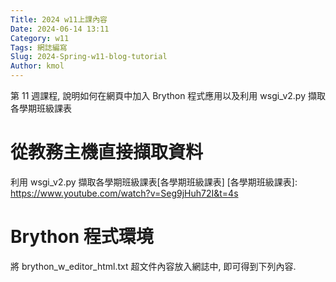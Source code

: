 ```yaml
---
Title: 2024 w11上課內容
Date: 2024-06-14 13:11
Category: w11
Tags: 網誌編寫
Slug: 2024-Spring-w11-blog-tutorial
Author: kmol
---
```


 第 11 週課程, 說明如何在網頁中加入 Brython 程式應用以及利用 wsgi_v2.py 擷取各學期班級課表

<!-- PELICAN_END_SUMMARY -->

# 從教務主機直接擷取資料
利用 wsgi_v2.py 擷取各學期班級課表[各學期班級課表]
[各學期班級課表]: https://www.youtube.com/watch?v=Seg9jHuh72I&t=4s

# Brython 程式環境
將 brython_w_editor_html.txt 超文件內容放入網誌中, 即可得到下列內容.
